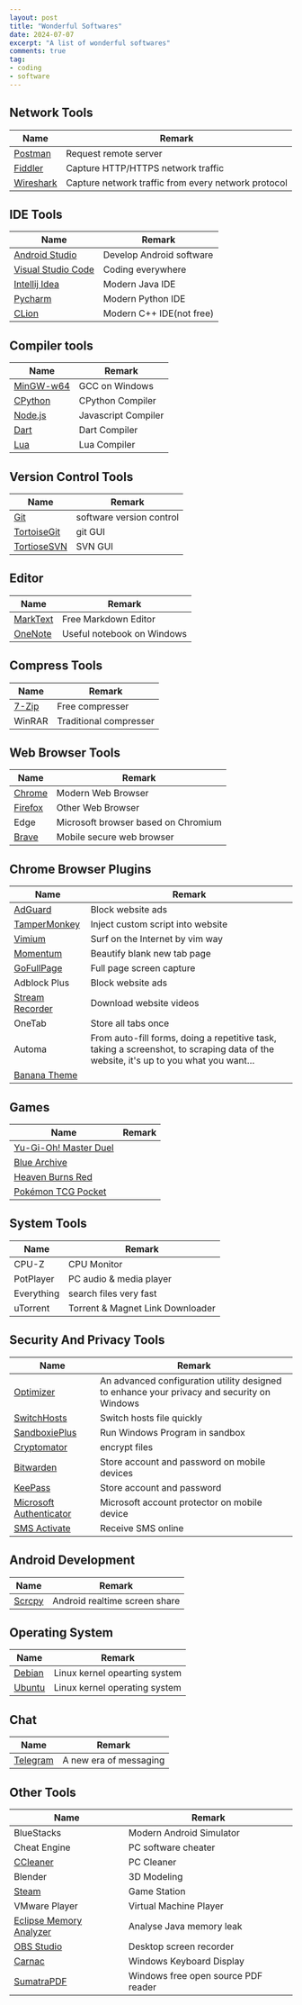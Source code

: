 ```yaml
---
layout: post
title: "Wonderful Softwares"
date: 2024-07-07
excerpt: "A list of wonderful softwares"
comments: true
tag:
- coding
- software
---
```


## Network Tools

| Name | Remark |
| --- | --- |
| [Postman](https://www.postman.com/) | Request remote server |
| [Fiddler](https://www.telerik.com/fiddler)  | Capture HTTP/HTTPS network traffic |
| [Wireshark](https://www.wireshark.org/) | Capture network traffic from every network protocol |

## IDE Tools

| Name | Remark |
| --- | --- |
| [Android Studio](https://developer.android.com/studio?hl=zh-cn) | Develop Android software |
| [Visual Studio Code](https://code.visualstudio.com/) | Coding everywhere |
| [Intellij Idea](https://www.jetbrains.com/zh-cn/idea/) | Modern Java IDE |
| [Pycharm](https://www.jetbrains.com/pycharm/) | Modern Python IDE |
| [CLion](https://www.jetbrains.com/clion/) | Modern C++ IDE(not free) |

## Compiler tools

| Name | Remark |
| --- | --- |
| [MinGW-w64](https://www.mingw-w64.org/) | GCC on Windows |
| [CPython](https://www.python.org/) | CPython Compiler |
| [Node.js](https://nodejs.org/zh-cn) | Javascript Compiler |
| [Dart](https://dart.dev/) | Dart Compiler |
| [Lua](https://www.lua.org/) | Lua Compiler |

## Version Control Tools

| Name | Remark |
| --- | --- |
| [Git](https://gitforwindows.org/) | software version control |
| [TortoiseGit](https://tortoisegit.org/) | git GUI |
| [TortioseSVN](https://tortoisesvn.net/downloads.zh.html) | SVN GUI |

## Editor

| Name | Remark |
| --- | --- |
| [MarkText](https://www.marktext.cc/) | Free Markdown Editor |
| [OneNote](https://www.onenote.com/) | Useful notebook on Windows |

## Compress Tools

| Name | Remark |
| --- | --- |
| [7-Zip](https://www.7-zip.org/) | Free compresser |
| WinRAR | Traditional compresser |

## Web Browser Tools

| Name | Remark |
| --- | --- |
| [Chrome](https://www.google.com/intl/en_hk/chrome/) | Modern Web Browser |
| [Firefox](https://www.mozilla.org/en-US/firefox/new/) | Other Web Browser |
| Edge | Microsoft browser based on Chromium |
| [Brave](https://brave.com/) | Mobile secure web browser |

## Chrome Browser Plugins

| Name | Remark |
| --- | --- |
| [AdGuard](https://chromewebstore.google.com/detail/adguard-adblocker/bgnkhhnnamicmpeenaelnjfhikgbkllg) | Block website ads |
| [TamperMonkey](https://chromewebstore.google.com/detail/tampermonkey/dhdgffkkebhmkfjojejmpbldmpobfkfo) | Inject custom script into website |
| [Vimium](https://chromewebstore.google.com/detail/vimium/dbepggeogbaibhgnhhndojpepiihcmeb) | Surf on the Internet by vim way |
| [Momentum](https://chromewebstore.google.com/detail/momentum/laookkfknpbbblfpciffpaejjkokdgca) | Beautify blank new tab page |
| [GoFullPage](https://chromewebstore.google.com/detail/gofullpage-full-page-scre/fdpohaocaechififmbbbbbknoalclacl) | Full page screen capture |
| Adblock Plus | Block website ads |
| [Stream Recorder](https://chromewebstore.google.com/detail/stream-recorder-hls-m3u8/iogidnfllpdhagebkblkgbfijkbkjdmm) | Download website videos |
| OneTab | Store all tabs once |
| Automa | From auto-fill forms, doing a repetitive task, taking a screenshot, to scraping data of the website, it's up to you what you want… |
| [Banana Theme](https://chromewebstore.google.com/detail/banana/cdkecinaonohgbmhojlaeeoalomfhlal) | |

## Games

| Name | Remark |
| --- | --- |
| [Yu-Gi-Oh! Master Duel](https://www.konami.com/yugioh/masterduel/asia/en/) | |
| [Blue Archive](https://bluearchive.nexon.com/home) | |
| [Heaven Burns Red](https://tw.heaven-burns-red.com/) | |
| [Pokémon TCG Pocket](https://www.pokemontcgpocket.com/tc/) | |

## System Tools

| Name | Remark |
| --- | --- |
| CPU-Z | CPU Monitor |
| PotPlayer | PC audio & media player |
| Everything | search files very fast |
| uTorrent | Torrent & Magnet Link Downloader |

## Security And Privacy Tools

| Name | Remark |
| --- | --- |
| [Optimizer](https://github.com/hellzerg/optimizer) | An advanced configuration utility designed to enhance your privacy and security on Windows |
| [SwitchHosts](https://github.com/oldj/SwitchHosts) | Switch hosts file quickly |
| [SandboxiePlus](https://github.com/sandboxie-plus/Sandboxie) | Run Windows Program in sandbox |
| [Cryptomator](https://cryptomator.org/) | encrypt files |
| [Bitwarden](https://bitwarden.com/) | Store account and password on mobile devices |
| [KeePass](https://keepass.info/) | Store account and password |
| [Microsoft Authenticator](https://play.google.com/store/apps/details?id=com.azure.authenticator) | Microsoft account protector on mobile device |
| [SMS Activate](https://sms-activate.io/) | Receive SMS online |

## Android Development

| Name | Remark |
| --- | --- |
| [Scrcpy](https://github.com/Genymobile/scrcpy) | Android realtime screen share |

## Operating System

| Name | Remark |
| --- | --- |
| [Debian](https://www.debian.org/) | Linux kernel opearting system |
| [Ubuntu](https://ubuntu.com/) | Linux kernel operating system |

## Chat

| Name | Remark |
| --- | --- |
| [Telegram](https://telegram.org/) | A new era of messaging |

## Other Tools

| Name | Remark |
| --- | --- |
| BlueStacks | Modern Android Simulator |
| Cheat Engine | PC software cheater |
| [CCleaner](https://www.ccleaner.com/) | PC Cleaner |
| Blender | 3D Modeling |
| [Steam](https://store.steampowered.com/) | Game Station |
| VMware Player | Virtual Machine Player |
| [Eclipse Memory Analyzer](https://projects.eclipse.org/projects/tools.mat) | Analyse Java memory leak |
| [OBS Studio](https://obsproject.com/) | Desktop screen recorder |
| [Carnac](https://github.com/Code52/carnac) | Windows Keyboard Display |
| [SumatraPDF](https://www.sumatrapdfreader.org/free-pdf-reader) | Windows free open source PDF reader |

